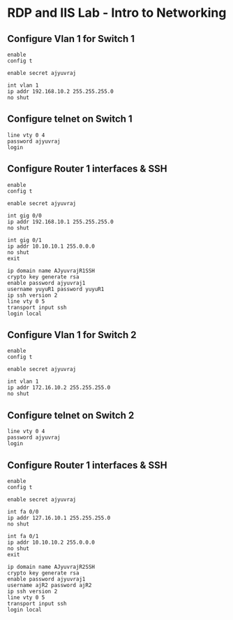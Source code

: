 # RDP and IIS Lab - Intro to Networking

## Configure Vlan 1 for Switch 1
```
enable
config t

enable secret ajyuvraj

int vlan 1
ip addr 192.168.10.2 255.255.255.0
no shut
```
## Configure telnet on Switch 1
```
line vty 0 4
password ajyuvraj
login
```
## Configure Router 1 interfaces & SSH
```
enable
config t

enable secret ajyuvraj

int gig 0/0
ip addr 192.168.10.1 255.255.255.0
no shut

int gig 0/1
ip addr 10.10.10.1 255.0.0.0
no shut
exit

ip domain name AJyuvrajR1SSH
crypto key generate rsa
enable password ajyuvraj1
username yuyuR1 password yuyuR1
ip ssh version 2
line vty 0 5
transport input ssh
login local
```


## Configure Vlan 1 for Switch 2
```
enable
config t

enable secret ajyuvraj

int vlan 1
ip addr 172.16.10.2 255.255.255.0
no shut
```
## Configure telnet on Switch 2
```
line vty 0 4
password ajyuvraj
login
```
## Configure Router 1 interfaces & SSH
```
enable
config t

enable secret ajyuvraj

int fa 0/0
ip addr 127.16.10.1 255.255.255.0
no shut

int fa 0/1
ip addr 10.10.10.2 255.0.0.0
no shut
exit

ip domain name AJyuvrajR2SSH
crypto key generate rsa
enable password ajyuvraj1
username ajR2 password ajR2
ip ssh version 2
line vty 0 5
transport input ssh
login local
```
